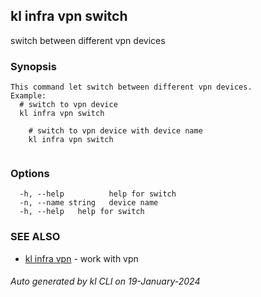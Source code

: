 ## kl infra vpn switch

switch between different vpn devices

### Synopsis

```
This command let switch between different vpn devices.
Example:
  # switch to vpn device
  kl infra vpn switch

	# switch to vpn device with device name
	kl infra vpn switch
	
```

### Options

```
  -h, --help          help for switch
  -n, --name string   device name
  -h, --help   help for switch
```

### SEE ALSO

* [kl infra vpn](kl_infra_vpn.md)  - work with vpn

###### Auto generated by kl CLI on 19-January-2024
